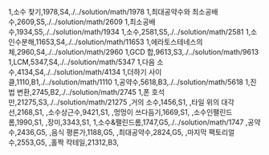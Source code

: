 1,소수 찾기,1978,S4,./../solution/math/1978
1,최대공약수와 최소공배수,2609,S5,./../solution/math/2609
1,최소공배수,1934,S5,./../solution/math/1934
1,소수,2581,S5,./../solution/math/2581
1,소인수분해,11653,S4,./../solution/math/11653
1,에라토스테네스의 체,2960,S4,./../solution/math/2960
1,GCD 합,9613,S3,./../solution/math/9613
1,LCM,5347,S4,./../solution/math/5347
1,다음 소수,4134,S4,./../solution/math/4134
1,더하기 사이클,1110,B1,./../solution/math/1110
1,공약수,5618,B3,./../solution/math/5618
1,진법 변환,2745,B2,./../solution/math/2745
1,폰 호석만,21275,S3,./../solution/math/21275
,거의 소수,1456,S1,
,타일 위의 대각선,2168,S1,
,소수상근수,9421,S1,
,멍멍이 쓰다듬기,1669,S1,
,소수인팰린드롬,1990,S1,
,장미,3343,S1,
1,소수&팰린드롬,1747,G5,./../solution/math/1747
,공약수,2436,G5,
,음식 평론가,1188,G5,
,최대공약수,2824,G5,
,마지막 팩토리얼 수,2553,G5,
,홀짝 칵테일,21312,B3,
